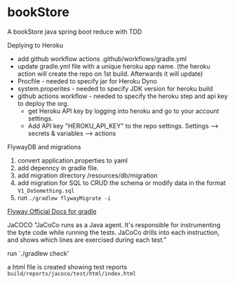 # bookStore
A bookStore java spring boot reduce with TDD

Deplying to Heroku
- add github workflow actions .github/workflows/gradle.yml
- update gradle.yml file with a unique heroku app name. (the heroku action will create the repo on 1st build. Afterwards it will update)
- Procfile - needed to specify jar for Heroku Dyno 
- system.properites - needed to specify JDK version for heroku build
- github actions workflow - needed to specify the heroku step and api key to deploy the org.
  - get Heroku API key by logging into heroku and go to your account settings.
  - Add API key "HEROKU_API_KEY" to the repo settings. Settings --> secrets & variables --> actions


FlywayDB and migrations
1. convert application.properties to yaml
2. add depenncy in gradle file.
3. add migration directory /resources/db/migration
4. add migration for SQL to CRUD the schema or modify data in the format `V1_DoSomething.sql`
5. run `./gradlew flywayMigrate -i`

[Flyway Official Docs for gradle](https://flywaydb.org/documentation/getstarted/firststeps/gradle)

JaCOCO
"JaCoCo runs as a Java agent. It's responsible for instrumenting the byte code while running the tests. JaCoCo drills into each instruction, and shows which lines are exercised during each test."

run `./gradlew check'

a html file is created showing test reports
```build/reports/jacoco/test/html/index.html```